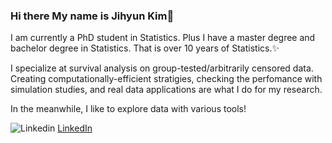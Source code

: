 ### Hi there My name is Jihyun Kim👋

I am currently a PhD student in Statistics. Plus I have a master degree and bachelor degree in Statistics. That is over 10 years of Statistics.✨

I specialize at survival analysis on group-tested/arbitrarily censored data. Creating computationally-efficient stratigies, checking the perfomance with simulation studies, and real data applications are what I do for my research.

In the meanwhile, I like to explore data with various tools!

![Linkedin](https://i.stack.imgur.com/gVE0j.png) [LinkedIn](https://www.linkedin.com/in/jk1114/)

<!--
**jihyunk1114/jihyunk1114** is a ✨ _special_ ✨ repository because its `README.md` (this file) appears on your GitHub profile.

Here are some ideas to get you started:

- 🔭 I’m currently working on ...
- 🌱 I’m currently learning ...
- 👯 I’m looking to collaborate on ...
- 🤔 I’m looking for help with ...
- 💬 Ask me about ...
- 📫 How to reach me: ...
- 😄 Pronouns: ...
- ⚡ Fun fact: ...
-->
